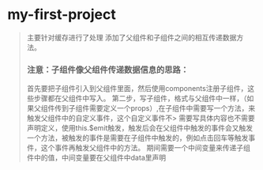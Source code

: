 # my-first-project
> 主要针对缓存进行了处理
> 添加了父组件和子组件之间的相互传递数据方法。
> ### 注意：子组件像父组件传递数据信息的思路：
> 首先要把子组件引入到父组件里面，然后使用components注册子组件，这些步骤都在父组件中写入。
> 第二步，写子组件，格式与父组件中一样，（如果父组件传到子组件需要定义一个props）,在子组件中需要写一个方法，来触发父组件中的自定义事件，这个自定义事件不> 需要写具体内容也不需要 声明定义，使用this.$emit触发，触发后会在父组件中触发的事件会又触发一个方法，被触发的事件是需要在子组件中触发的，例如点击回车等触发事件，这个事件再触发父组件中的方法。
> 期间需要一个中间变量来传递子组件中的值，中间变量要在父组件中data里声明

